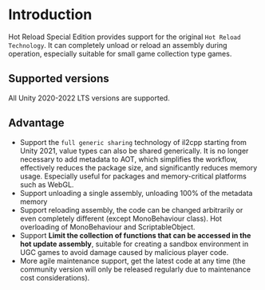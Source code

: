 # Introduction

Hot Reload Special Edition provides support for the original `Hot Reload Technology`. It can completely unload or reload an assembly during operation, especially suitable for small game collection type games.

## Supported versions

All Unity 2020-2022 LTS versions are supported.

## Advantage

- Support the `full generic sharing` technology of il2cpp starting from Unity 2021, value types can also be shared generically. It is no longer necessary to add metadata to AOT, which simplifies the workflow, effectively reduces the package size, and significantly reduces memory usage. Especially useful for packages and memory-critical platforms such as WebGL.
- Support unloading a single assembly, unloading 100% of the metadata memory
- Support reloading assembly, the code can be changed arbitrarily or even completely different (except MonoBehaviour class). Hot overloading of MonoBehaviour and ScriptableObject.
- Support **Limit the collection of functions that can be accessed in the hot update assembly**, suitable for creating a sandbox environment in UGC games to avoid damage caused by malicious player code.
- More agile maintenance support, get the latest code at any time (the community version will only be released regularly due to maintenance cost considerations).